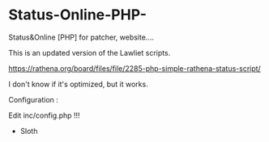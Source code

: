 # Status-Online-PHP-
Status&amp;Online [PHP] for patcher, website.... 

This is an updated version of the Lawliet scripts.

https://rathena.org/board/files/file/2285-php-simple-rathena-status-script/

I don't know if it's optimized, but it works.

Configuration :

Edit inc/config.php !!!

- Sloth
